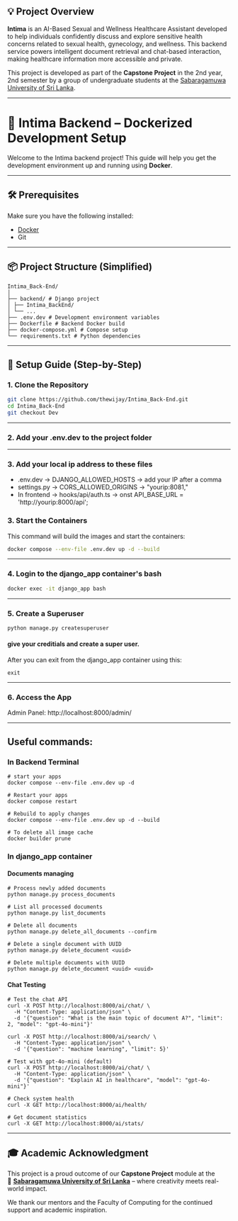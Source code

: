 ## 💡 Project Overview

**Intima** is an AI-Based Sexual and Wellness Healthcare Assistant developed to help individuals confidently discuss and explore sensitive health concerns related to sexual health, gynecology, and wellness. This backend service powers intelligent document retrieval and chat-based interaction, making healthcare information more accessible and private.

This project is developed as part of the **Capstone Project** in the 2nd year, 2nd semester by a group of undergraduate students at the [Sabaragamuwa University of Sri Lanka](https://sab.ac.lk/).

---

# 🐳 Intima Backend – Dockerized Development Setup

Welcome to the Intima backend project! This guide will help you get the development environment up and running using **Docker**.

---

## 🛠️ Prerequisites

Make sure you have the following installed:

- [Docker](https://www.docker.com/products/docker-desktop)
- Git

---

## 📦 Project Structure (Simplified)
```
Intima_Back-End/
│
├── backend/ # Django project
│ ├── Intima_BackEnd/
│ └── ...
├── .env.dev # Development environment variables
├── Dockerfile # Backend Docker build
├── docker-compose.yml # Compose setup
└── requirements.txt # Python dependencies
```

---

## 🚀 Setup Guide (Step-by-Step)

### 1. Clone the Repository

```bash
git clone https://github.com/thewijay/Intima_Back-End.git
cd Intima_Back-End
git checkout Dev
```

---

### 2. Add your .env.dev to the project folder

---

### 3. Add your local ip address to these files

- .env.dev -> DJANGO_ALLOWED_HOSTS -> add your IP after a comma
- settings.py -> CORS_ALLOWED_ORIGINS -> "yourip:8081,"
- In frontend -> hooks/api/auth.ts -> onst API_BASE_URL = 'http://yourip:8000/api';

### 3. Start the Containers

This command will build the images and start the containers:

```bash
docker compose --env-file .env.dev up -d --build 
```

---

### 4. Login to the django_app container's bash

```bash
docker exec -it django_app bash
```

---

### 5. Create a Superuser

```bash
python manage.py createsuperuser
```

#### give your creditials and create a super user.

After you can exit from the django_app container using this:
```
exit
```

---

### 6. Access the App

Admin Panel: http://localhost:8000/admin/

---

## Useful commands:

### In Backend Terminal
```
# start your apps
docker compose --env-file .env.dev up -d

# Restart your apps
docker compose restart

# Rebuild to apply changes
docker compose --env-file .env.dev up -d --build

# To delete all image cache
docker builder prune
```

### In django_app container

#### Documents managing
```
# Process newly added documents
python manage.py process_documents

# List all processed documents
python manage.py list_documents

# Delete all documents
python manage.py delete_all_documents --confirm

# Delete a single document with UUID
python manage.py delete_document <uuid>

# Delete multiple documents with UUID
python manage.py delete_document <uuid> <uuid>
```

#### Chat Testing
```
# Test the chat API
curl -X POST http://localhost:8000/ai/chat/ \
  -H "Content-Type: application/json" \
  -d '{"question": "What is the main topic of document A?", "limit": 2, "model": "gpt-4o-mini"}'

curl -X POST http://localhost:8000/ai/search/ \
  -H "Content-Type: application/json" \
  -d '{"question": "machine learning", "limit": 5}'

# Test with gpt-4o-mini (default)
curl -X POST http://localhost:8000/ai/chat/ \
  -H "Content-Type: application/json" \
  -d '{"question": "Explain AI in healthcare", "model": "gpt-4o-mini"}'

# Check system health
curl -X GET http://localhost:8000/ai/health/

# Get document statistics
curl -X GET http://localhost:8000/ai/stats/
```

---

## 🎓 Academic Acknowledgment

This project is a proud outcome of our **Capstone Project** module at the  
🌱 **[Sabaragamuwa University of Sri Lanka](https://sab.ac.lk/)** – where creativity meets real-world impact.

We thank our mentors and the Faculty of Computing for the continued support and academic inspiration.


